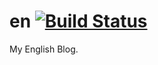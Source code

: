 # en [![Build Status](https://travis-ci.com/NoahDragon/en.svg?token=ZxxdMKmdxUNxFfkRwjGT&branch=master)](https://travis-ci.com/NoahDragon/en)

My English Blog.
